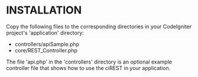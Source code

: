 # INSTALLATION

Copy the following files to the corresponding directories in your 
CodeIgniter project's 'application' directory:

* controllers/apiSample.php
* core/REST_Controller.php

The file 'api.php' in the 'controllers' directory is an optional 
example controller file that shows how to use the ciREST in your 
application.
